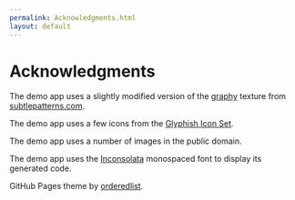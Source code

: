 ```yaml
---
permalink: Acknowledgments.html
layout: default
---
```




Acknowledgments
==

<!-- TEMPLATE START -->

The demo app uses a slightly modified version of the [graphy](http://subtlepatterns.com/graphy/) texture from [subtlepatterns.com](http://subtlepatterns.com).

The demo app uses a few icons from the [Glyphish Icon Set](http://www.glyphish.com/).

The demo app uses a number of images in the public domain.

The demo app uses the [Inconsolata](https://www.google.com/fonts/specimen/Inconsolata) monospaced font to display its generated code.

GitHub Pages theme by [orderedlist](https://github.com/orderedlist).

<!-- TEMPLATE END -->

